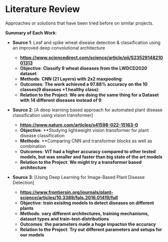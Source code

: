 # Literature Review

Approaches or solutions that have been tried before on similar projects.

**Summary of Each Work**:

- **Source 1**: Leaf and spike wheat disease detection & classification using an improved deep convolutional architecture

  - **https://www.sciencedirect.com/science/article/pii/S2352914821001313**
  - **Objective**: **Classify 9 wheat diseases from the LWDCD2020 dataset**:
  - **Methods**: **CNN (21 Layers) with 2x2 maxpooling**:
  - **Outcomes**: **The work achieved a 97.88% accuracy on the 10 classes(9 diseases +1 healthy class)**:
  - **Relation to the Project**: **We are doing the same thing for a Dataset with 14 different diseases instead of 9**:

- **Source 2**: [A deep learning based approach for automated plant disease classification using vision transformer]

  - **https://www.nature.com/articles/s41598-022-15163-0**
  - **Objective**: **Studying lightweight vision transformer for plant disease classification
  - **Methods**: **Comparing CNN and transformer blocks as well as combination
  - **Outcomes**: **ViT had a higher accuracy compared to other tested models, but was smaller and faster than big state of the art models**
  - **Relation to the Project**: **We might try a transformer based architecture**

- **Source 3**: [Using Deep Learning for Image-Based Plant Disease Detection]

  - **https://www.frontiersin.org/journals/plant-science/articles/10.3389/fpls.2016.01419/full**
  - **Objective**: **train exisitng models to detect diseases on different plants**
  - **Methods**: **vary different architectures, training mechanisms, dataset types and train-test-distributions**
  - **Outcomes**: **the parameters made a huge impacton the accuracy**
  - **Relation to the Project**: **Try out different parameters and setups for our models**
